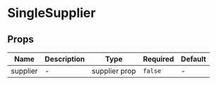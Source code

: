 # SingleSupplier

## Props

<!-- @vuese:SingleSupplier:props:start -->
|Name|Description|Type|Required|Default|
|---|---|---|---|---|
|supplier|-|supplier prop|`false`|-|

<!-- @vuese:SingleSupplier:props:end -->


